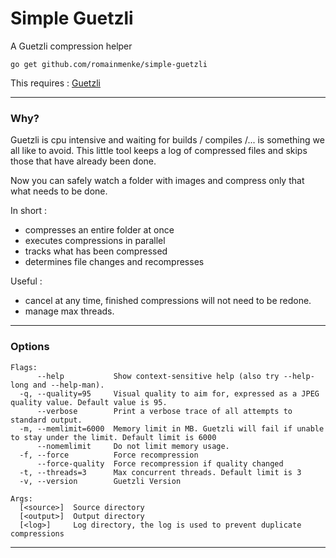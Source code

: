 # Simple Guetzli

A Guetzli compression helper

`go get github.com/romainmenke/simple-guetzli`

This requires : [Guetzli](https://github.com/google/guetzli)

---

### Why?

Guetzli is cpu intensive and waiting for builds / compiles /... is something we all like to avoid.
This little tool keeps a log of compressed files and skips those that have already been done.

Now you can safely watch a folder with images and compress only that what needs to be done.


In short :

- compresses an entire folder at once
- executes compressions in parallel
- tracks what has been compressed
- determines file changes and recompresses

Useful :

- cancel at any time, finished compressions will not need to be redone.
- manage max threads.

---

### Options

```
Flags:
      --help           Show context-sensitive help (also try --help-long and --help-man).
  -q, --quality=95     Visual quality to aim for, expressed as a JPEG quality value. Default value is 95.
      --verbose        Print a verbose trace of all attempts to standard output.
  -m, --memlimit=6000  Memory limit in MB. Guetzli will fail if unable to stay under the limit. Default limit is 6000
      --nomemlimit     Do not limit memory usage.
  -f, --force          Force recompression
      --force-quality  Force recompression if quality changed
  -t, --threads=3      Max concurrent threads. Default limit is 3
  -v, --version        Guetzli Version

Args:
  [<source>]  Source directory
  [<output>]  Output directory
  [<log>]     Log directory, the log is used to prevent duplicate compressions
```

---

